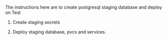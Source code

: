 The instructions here are to create postgresql staging database and deploy on Test  

1. Create staging secrets

2. Deploy staging database, pvcs and services.

